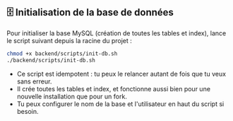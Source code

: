 ## 🗄 Initialisation de la base de données

Pour initialiser la base MySQL (création de toutes les tables et index), lance le script suivant depuis la racine du projet :

```bash
chmod +x backend/scripts/init-db.sh
./backend/scripts/init-db.sh
```

- Ce script est idempotent : tu peux le relancer autant de fois que tu veux sans erreur.
- Il crée toutes les tables et index, et fonctionne aussi bien pour une nouvelle installation que pour un fork.
- Tu peux configurer le nom de la base et l'utilisateur en haut du script si besoin. 
